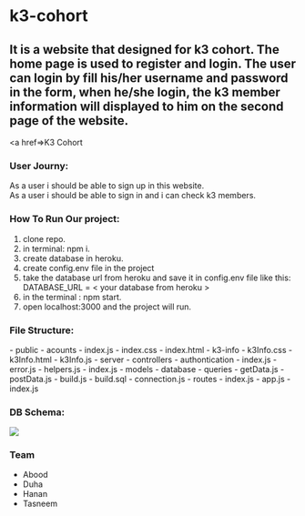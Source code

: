 # k3-cohort
<h2>It is a website that designed for k3 cohort. The home page is used to register and login. The user can login by fill his/her username and password in the form, when he/she login, the k3 member information will displayed to him on the second page of the website. </h2>

<a href=>K3 Cohort</a>

<h3>User Journy:</h3>
<p>As a user i should be able to sign up in this website.<br>
As a user i should be able to sign in  and i can check k3 members.</p>
<h3>How To Run Our project:</h3>
<ol> 
<li>clone repo.</li>
<li>in terminal: npm i.</li>
<li>create database in heroku.</li>
<li>create config.env file in the project</li>
<li>take the database url from heroku and save it in config.env file like this: DATABASE_URL = < your database from heroku ></li>
<li>in the terminal : npm start.</li>
<li>open localhost:3000 and the project will run.</li>

</ol>

<h3>File Structure:</h3>
<p>
   - public
     - acounts
        - index.js
        - index.css
        - index.html
      - k3-info
        - k3Info.css
        - k3Info.html
        - k3Info.js
- server
 - controllers 
    - authontication
       - index.js
    - error.js
    - helpers.js
    - index.js
 - models
    - database
       - queries
          - getData.js
          - postData.js
       - build.js
       - build.sql
       - connection.js
 - routes
    - index.js
 - app.js
 - index.js</p>

<h3>DB Schema:</h3>
<img src="https://user-images.githubusercontent.com/55299644/75762882-133ac780-5d44-11ea-9f28-920900094b49.png">

<h3>Team</h3>
<ul>
<li>Abood</li>
<li>Duha</li>
<li>Hanan</li>
<li>Tasneem</li>
</ul>
